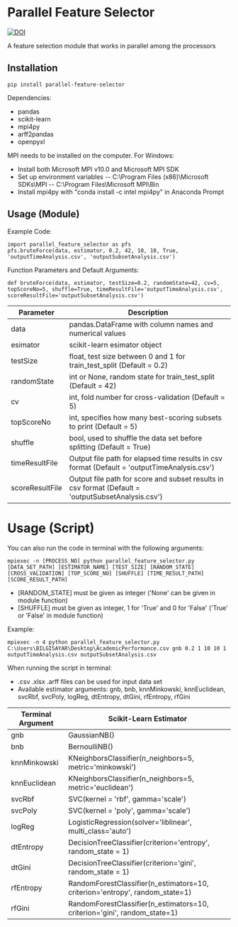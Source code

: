 # Parallel Feature Selector
[![DOI](https://zenodo.org/badge/387241932.svg)](https://zenodo.org/badge/latestdoi/387241932)

A feature selection module that works in parallel among the processors

## Installation

```
pip install parallel-feature-selector
```

Dependencies:
- pandas
- scikit-learn
- mpi4py
- arff2pandas
- openpyxl

MPI needs to be installed on the computer.
For Windows:
- Install both Microsoft MPI v10.0 and Microsoft MPI SDK
- Set up environment variables
-- C:\Program Files (x86)\Microsoft SDKs\MPI
-- C:\Program Files\Microsoft MPI\Bin
- Install mpi4py with "conda install -c intel mpi4py" in Anaconda Prompt

## Usage (Module)

Example Code:
```
import parallel_feature_selector as pfs
pfs.bruteForce(data, estimator, 0.2, 42, 10, 10, True, 'outputTimeAnalysis.csv', 'outputSubsetAnalysis.csv')
```

Function Parameters and Default Arguments:
```
def bruteForce(data, estimator, testSize=0.2, randomState=42, cv=5, topScoreNo=5, shuffle=True, timeResultFile='outputTimeAnalysis.csv', scoreResultFile='outputSubsetAnalysis.csv')
```

| Parameter | Description |
| ------ | ------ |
| data | pandas.DataFrame with column names and numerical values |
| esimator | scikit-learn esimator object |
| testSize | float, test size between 0 and 1 for train_test_split (Default = 0.2) |
| randomState | int or None, random state for train_test_split (Default = 42) |
| cv | int, fold number for cross-validation (Default = 5) |
| topScoreNo | int, specifies how many best-scoring subsets to print (Default = 5) |
| shuffle | bool, used to shuffle the data set before splitting (Default = True) |
| timeResultFile | Output file path for elapsed time results in csv format (Default = 'outputTimeAnalysis.csv') |
| scoreResultFile | Output file path for score and subset results in csv format (Default = 'outputSubsetAnalysis.csv') | 

# Usage (Script)

You can also run the code in terminal with the following arguments:
```
mpiexec -n [PROCESS_NO] python parallel_feature_selector.py [DATA_SET_PATH] [ESTIMATOR_NAME] [TEST_SIZE] [RANDOM_STATE] [CROSS_VALIDATION] [TOP_SCORE_NO] [SHUFFLE] [TIME_RESULT_PATH] [SCORE_RESULT_PATH]
```

- [RANDOM_STATE] must be given as integer ('None' can be given in module function)
- [SHUFFLE] must be given as integer, 1 for 'True' and 0 for 'False' ('True' or 'False' in module function)

Example:
```
mpiexec -n 4 python parallel_feature_selector.py C:\Users\BILGISAYAR\Desktop\AcademicPerformance.csv gnb 0.2 1 10 10 1 outputTimeAnalysis.csv outputSubsetAnalysis.csv
```

When running the script in terminal:
- .csv .xlsx .arff files can be used for input data set
- Available estimator arguments: gnb, bnb, knnMinkowski, knnEuclidean, svcRbf, svcPoly, logReg, dtEntropy, dtGini, rfEntropy, rfGini

| Terminal Argument | Scikit-Learn Estimator |
| ------ | ------ |
| gnb | GaussianNB() | 
| bnb | BernoulliNB() |
| knnMinkowski | KNeighborsClassifier(n_neighbors=5, metric='minkowski') |
| knnEuclidean | KNeighborsClassifier(n_neighbors=5, metric='euclidean') |
| svcRbf | SVC(kernel = 'rbf', gamma='scale') |
| svcPoly | SVC(kernel = 'poly', gamma='scale') |
| logReg | LogisticRegression(solver='liblinear', multi_class='auto') |
| dtEntropy | DecisionTreeClassifier(criterion='entropy', random_state = 1) |
| dtGini | DecisionTreeClassifier(criterion='gini', random_state = 1) |
| rfEntropy | RandomForestClassifier(n_estimators=10, criterion='entropy', random_state=1) |
| rfGini | RandomForestClassifier(n_estimators=10, criterion='gini', random_state=1) |
